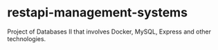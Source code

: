 # restapi-management-systems
Project of Databases II that involves Docker, MySQL, Express and other technologies.

